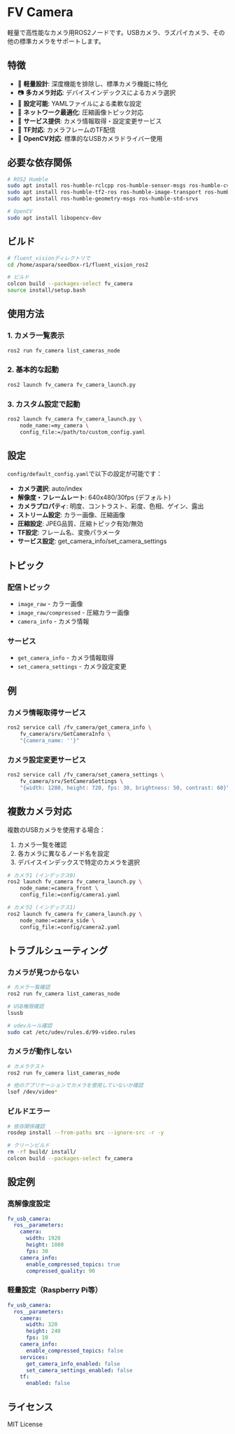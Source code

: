 # FV Camera

軽量で高性能なカメラ用ROS2ノードです。USBカメラ、ラズパイカメラ、その他の標準カメラをサポートします。

## 特徴

- 🚀 **軽量設計**: 深度機能を排除し、標準カメラ機能に特化
- 📷 **多カメラ対応**: デバイスインデックスによるカメラ選択
- 🔧 **設定可能**: YAMLファイルによる柔軟な設定
- 📡 **ネットワーク最適化**: 圧縮画像トピック対応
- 🎯 **サービス提供**: カメラ情報取得・設定変更サービス
- 🔄 **TF対応**: カメラフレームのTF配信
- 🎨 **OpenCV対応**: 標準的なUSBカメラドライバー使用

## 必要な依存関係

```bash
# ROS2 Humble
sudo apt install ros-humble-rclcpp ros-humble-sensor-msgs ros-humble-cv-bridge
sudo apt install ros-humble-tf2-ros ros-humble-image-transport ros-humble-compressed-image-transport
sudo apt install ros-humble-geometry-msgs ros-humble-std-srvs

# OpenCV
sudo apt install libopencv-dev
```

## ビルド

```bash
# fluent_visionディレクトリで
cd /home/aspara/seedbox-r1/fluent_vision_ros2

# ビルド
colcon build --packages-select fv_camera
source install/setup.bash
```

## 使用方法

### 1. カメラ一覧表示

```bash
ros2 run fv_camera list_cameras_node
```

### 2. 基本的な起動

```bash
ros2 launch fv_camera fv_camera_launch.py
```

### 3. カスタム設定で起動

```bash
ros2 launch fv_camera fv_camera_launch.py \
    node_name:=my_camera \
    config_file:=/path/to/custom_config.yaml
```

## 設定

`config/default_config.yaml`で以下の設定が可能です：

- **カメラ選択**: auto/index
- **解像度・フレームレート**: 640x480/30fps (デフォルト)
- **カメラプロパティ**: 明度、コントラスト、彩度、色相、ゲイン、露出
- **ストリーム設定**: カラー画像、圧縮画像
- **圧縮設定**: JPEG品質、圧縮トピック有効/無効
- **TF設定**: フレーム名、変換パラメータ
- **サービス設定**: get_camera_info/set_camera_settings

## トピック

### 配信トピック

- `image_raw` - カラー画像
- `image_raw/compressed` - 圧縮カラー画像
- `camera_info` - カメラ情報

### サービス

- `get_camera_info` - カメラ情報取得
- `set_camera_settings` - カメラ設定変更

## 例

### カメラ情報取得サービス

```bash
ros2 service call /fv_camera/get_camera_info \
    fv_camera/srv/GetCameraInfo \
    "{camera_name: ''}"
```

### カメラ設定変更サービス

```bash
ros2 service call /fv_camera/set_camera_settings \
    fv_camera/srv/SetCameraSettings \
    "{width: 1280, height: 720, fps: 30, brightness: 50, contrast: 60}"
```

## 複数カメラ対応

複数のUSBカメラを使用する場合：

1. カメラ一覧を確認
2. 各カメラに異なるノード名を設定
3. デバイスインデックスで特定のカメラを選択

```bash
# カメラ1 (インデックス0)
ros2 launch fv_camera fv_camera_launch.py \
    node_name:=camera_front \
    config_file:=config/camera1.yaml

# カメラ2 (インデックス1)
ros2 launch fv_camera fv_camera_launch.py \
    node_name:=camera_side \
    config_file:=config/camera2.yaml
```

## トラブルシューティング

### カメラが見つからない

```bash
# カメラ一覧確認
ros2 run fv_camera list_cameras_node

# USB権限確認
lsusb

# udevルール確認
sudo cat /etc/udev/rules.d/99-video.rules
```

### カメラが動作しない

```bash
# カメラテスト
ros2 run fv_camera list_cameras_node

# 他のアプリケーションでカメラを使用していないか確認
lsof /dev/video*
```

### ビルドエラー

```bash
# 依存関係確認
rosdep install --from-paths src --ignore-src -r -y

# クリーンビルド
rm -rf build/ install/
colcon build --packages-select fv_camera
```

## 設定例

### 高解像度設定

```yaml
fv_usb_camera:
  ros__parameters:
    camera:
      width: 1920
      height: 1080
      fps: 30
    camera_info:
      enable_compressed_topics: true
      compressed_quality: 90
```

### 軽量設定（Raspberry Pi等）

```yaml
fv_usb_camera:
  ros__parameters:
    camera:
      width: 320
      height: 240
      fps: 10
    camera_info:
      enable_compressed_topics: false
    services:
      get_camera_info_enabled: false
      set_camera_settings_enabled: false
    tf:
      enabled: false
```

## ライセンス

MIT License 